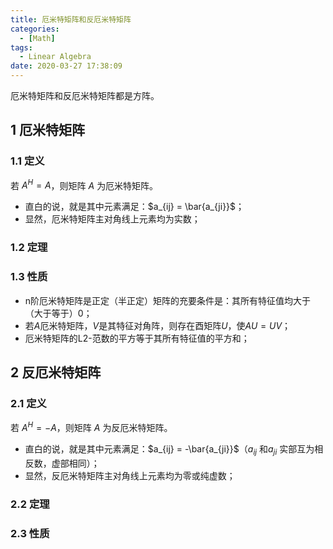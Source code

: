 ```yaml
---
title: 厄米特矩阵和反厄米特矩阵
categories:
  - [Math]
tags:
  - Linear Algebra
date: 2020-03-27 17:38:09
---
```


<!--more-->
厄米特矩阵和反厄米特矩阵都是方阵。
## 1 厄米特矩阵
### 1.1 定义
若 $A^H = A$，则矩阵 $A$ 为厄米特矩阵。
- 直白的说，就是其中元素满足：$a_{ij} = \bar{a_{ji}}$；
- 显然，厄米特矩阵主对角线上元素均为实数；

### 1.2 定理

### 1.3 性质
- n阶厄米特矩阵是正定（半正定）矩阵的充要条件是：其所有特征值均大于（大于等于）0；
- 若$A$厄米特矩阵，$V$是其特征对角阵，则存在酉矩阵$U$，使$AU = UV$；
- 厄米特矩阵的L2-范数的平方等于其所有特征值的平方和；

## 2 反厄米特矩阵
### 2.1 定义
若 $A^H = -A$，则矩阵 $A$ 为反厄米特矩阵。
- 直白的说，就是其中元素满足：$a_{ij} = -\bar{a_{ji}}$（$a_{ij}$ 和$a_{ji}$ 实部互为相反数，虚部相同）；
- 显然，反厄米特矩阵主对角线上元素均为零或纯虚数；

### 2.2 定理

### 2.3 性质
